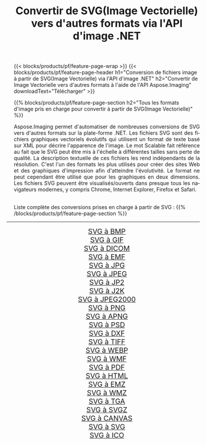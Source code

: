 ﻿---
title: Convertir de SVG(Image Vectorielle) vers d'autres formats via l'API d'image .NET 
weight: 3920
url: /fr/net/conversion/from/svg 
lang: fr
langdirlevel: 2
locales: zh-hans,ja,it,ru,de,es,fr,nl,id,lt,pl,pt,vi,tr,ko,zh-hant,ar,hi,th,sv,cs,uk,he
description: En utilisant Aspose.Imaging, vous pouvez facilement convertir de SVG(Image Vectorielle) vers un autre format
---

{{< blocks/products/pf/feature-page-wrap >}}
{{< blocks/products/pf/feature-page-header h1="Conversion de fichiers image à partir de SVG(Image Vectorielle) via l'API d'image .NET" h2="Convertir de Image Vectorielle vers d'autres formats à l'aide de l'API Aspose.Imaging" downloadText="Télécharger" >}}


{{% blocks/products/pf/feature-page-section  h2="Tous les formats d'image pris en charge pour convertir à partir de SVG(Image Vectorielle)" %}}
<p align=justify>Aspose.Imaging permet d'automatiser de nombreuses conversions de SVG vers d'autres formats sur la plate-forme .NET. Les fichiers SVG sont des fichiers graphiques vectoriels évolutifs qui utilisent un format de texte basé sur XML pour décrire l'apparence de l'image. Le mot Scalable fait référence au fait que le SVG peut être mis à l'échelle à différentes tailles sans perte de qualité. La description textuelle de ces fichiers les rend indépendants de la résolution. C'est l'un des formats les plus utilisés pour créer des sites Web et des graphiques d'impression afin d'atteindre l'évolutivité. Le format ne peut cependant être utilisé que pour les graphiques en deux dimensions. Les fichiers SVG peuvent être visualisés/ouverts dans presque tous les navigateurs modernes, y compris Chrome, Internet Explorer, Firefox et Safari.</p>
<br/>
Liste complète des conversions prises en charge à partir de SVG :
{{% /blocks/products/pf/feature-page-section %}}
<div class="container-fluid productfamilypage bg-gray">
    <div class="convertypes bg-gray agp-content section">
        <div class="container">
		<hr style="margin-left:-20px;"/>
		<div class="row other-converters" style="gap: 10px;font-size: 19px;text-align:center;">
		    <div class='col-md-2 other-converter remove-lp remove-rp'><a href="/imaging/fr/net/conversion/svg-to-bmp" style="padding:15px;">SVG à BMP</a></div><div class='col-md-2 other-converter remove-lp remove-rp'><a href="/imaging/fr/net/conversion/svg-to-gif" style="padding:15px;">SVG à GIF</a></div><div class='col-md-2 other-converter remove-lp remove-rp'><a href="/imaging/fr/net/conversion/svg-to-dicom" style="padding:15px;">SVG à DICOM</a></div><div class='col-md-2 other-converter remove-lp remove-rp'><a href="/imaging/fr/net/conversion/svg-to-emf" style="padding:15px;">SVG à EMF</a></div><div class='col-md-2 other-converter remove-lp remove-rp'><a href="/imaging/fr/net/conversion/svg-to-jpg" style="padding:15px;">SVG à JPG</a></div><div class='col-md-2 other-converter remove-lp remove-rp'><a href="/imaging/fr/net/conversion/svg-to-jpeg" style="padding:15px;">SVG à JPEG</a></div><div class='col-md-2 other-converter remove-lp remove-rp'><a href="/imaging/fr/net/conversion/svg-to-jp2" style="padding:15px;">SVG à JP2</a></div><div class='col-md-2 other-converter remove-lp remove-rp'><a href="/imaging/fr/net/conversion/svg-to-j2k" style="padding:15px;">SVG à J2K</a></div><div class='col-md-2 other-converter remove-lp remove-rp'><a href="/imaging/fr/net/conversion/svg-to-jpeg2000" style="padding:15px;">SVG à JPEG2000</a></div><div class='col-md-2 other-converter remove-lp remove-rp'><a href="/imaging/fr/net/conversion/svg-to-png" style="padding:15px;">SVG à PNG</a></div><div class='col-md-2 other-converter remove-lp remove-rp'><a href="/imaging/fr/net/conversion/svg-to-apng" style="padding:15px;">SVG à APNG</a></div><div class='col-md-2 other-converter remove-lp remove-rp'><a href="/imaging/fr/net/conversion/svg-to-psd" style="padding:15px;">SVG à PSD</a></div><div class='col-md-2 other-converter remove-lp remove-rp'><a href="/imaging/fr/net/conversion/svg-to-dxf" style="padding:15px;">SVG à DXF</a></div><div class='col-md-2 other-converter remove-lp remove-rp'><a href="/imaging/fr/net/conversion/svg-to-tiff" style="padding:15px;">SVG à TIFF</a></div><div class='col-md-2 other-converter remove-lp remove-rp'><a href="/imaging/fr/net/conversion/svg-to-webp" style="padding:15px;">SVG à WEBP</a></div><div class='col-md-2 other-converter remove-lp remove-rp'><a href="/imaging/fr/net/conversion/svg-to-wmf" style="padding:15px;">SVG à WMF</a></div><div class='col-md-2 other-converter remove-lp remove-rp'><a href="/imaging/fr/net/conversion/svg-to-pdf" style="padding:15px;">SVG à PDF</a></div><div class='col-md-2 other-converter remove-lp remove-rp'><a href="/imaging/fr/net/conversion/svg-to-html" style="padding:15px;">SVG à HTML</a></div><div class='col-md-2 other-converter remove-lp remove-rp'><a href="/imaging/fr/net/conversion/svg-to-emz" style="padding:15px;">SVG à EMZ</a></div><div class='col-md-2 other-converter remove-lp remove-rp'><a href="/imaging/fr/net/conversion/svg-to-wmz" style="padding:15px;">SVG à WMZ</a></div><div class='col-md-2 other-converter remove-lp remove-rp'><a href="/imaging/fr/net/conversion/svg-to-tga" style="padding:15px;">SVG à TGA</a></div><div class='col-md-2 other-converter remove-lp remove-rp'><a href="/imaging/fr/net/conversion/svg-to-svgz" style="padding:15px;">SVG à SVGZ</a></div><div class='col-md-2 other-converter remove-lp remove-rp'><a href="/imaging/fr/net/conversion/svg-to-canvas" style="padding:15px;">SVG à CANVAS</a></div><div class='col-md-2 other-converter remove-lp remove-rp'><a href="/imaging/fr/net/conversion/svg-to-svg" style="padding:15px;">SVG à SVG</a></div><div class='col-md-2 other-converter remove-lp remove-rp'><a href="/imaging/fr/net/conversion/svg-to-ico" style="padding:15px;">SVG à ICO</a></div>
                </div>
        </div>
    </div>
</div>
<br/>

